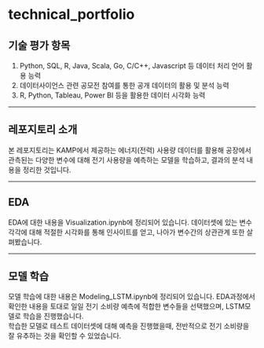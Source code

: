 # technical_portfolio  

## 기술 평가 항목
1. Python, SQL, R, Java, Scala, Go, C/C++, Javascript 등 데이터 처리 언어 활용 능력
5. 데이터사이언스 관련 공모전 참여를 통한 공개 데이터의 활용 및 분석 능력
8. R, Python, Tableau, Power BI 등을 활용한 데이터 시각화 능력
---
## 레포지토리 소개
본 레포지토리는 KAMP에서 제공하는 에너지(전력) 사용량 데이터를 활용해 공장에서 관측된는 다양한 변수에 대해 전기 사용량을 예측하는 모델을 학습하고, 결과의 분석 내용을 정리한 것입니다.

---
## EDA
EDA에 대한 내용을 Visualization.ipynb에 정리되어 있습니다. 데이터셋에 있는 변수 각각에 대해 적절한 시각화를 통해 인사이트를 얻고, 나아가 변수간의 상관관계 또한 살펴봤습니다.

---
## 모델 학습
모델 학습에 대한 내용은 Modeling_LSTM.ipynb에 정리되어 있습니다. EDA과정에서 확인한 내용을 토대로 일일 전기 소비량 예측에 적합한 변수들을 선택했으며, LSTM모델로 학습을 진행했습니다.  
학습한 모델로 테스트 데이터셋에 대해 예측을 진행했을때, 전반적으로 전기 소비량을 잘 유추하는 것을 확인할 수 있었습니다.
